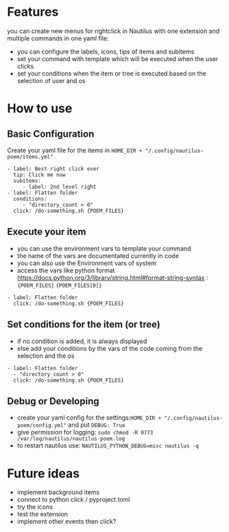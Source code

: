 # Features
you can create new menus for rightclick in Nautilus with one extension and multiple commands in one yaml file:

- you can configure the labels, icons, tips of items and subitems
- set your command with template which will be executed when the user clicks
- set your conditions when the item or tree is executed based on the selection of user and os

# How to use

## Basic Configuration

Create your yaml file for the items in `HOME_DIR + "/.config/nautilus-poem/items.yml"`

```
- label: Best right click ever
  tip: Click me now
  subitems:
     - label: 2nd level right
- label: Flatten folder
  conditions:
     - "directory_count > 0"
  click: /do-something.sh {POEM_FILES}
```

## Execute your item

- you can use the environment vars to template your command
- the name of the vars are documentated currently in code
- you can also use the Environment vars of system
- access the vars like python format https://docs.python.org/3/library/string.html#format-string-syntax : `{POEM_FILES}` `{POEM_FILES[0]}`

```
- label: Flatten folder
  click: /do-something.sh {POEM_FILES}
```


## Set conditions for the item (or tree)

- if no condition is added, it is always displayed
- else add your conditions by the vars of the code coming from the selection and the os

```
- label: Flatten folder
  - "directory_count > 0"
  click: /do-something.sh {POEM_FILES}
```


## Debug or Developing

- create your yaml config for the settings:`HOME_DIR + "/.config/nautilus-poem/config.yml"` and put `DEBUG: True`
- give permission for logging: `sudo chmod -R 0773 /var/log/nautilus/nautilus-poem.log`
- to restart nautilus use: `NAUTILUS_PYTHON_DEBUG=misc nautilus -q`

# Future ideas

- implement background items
- connect to python click / pyproject.toml
- try the icons
- test the extension
- implement other events then click?